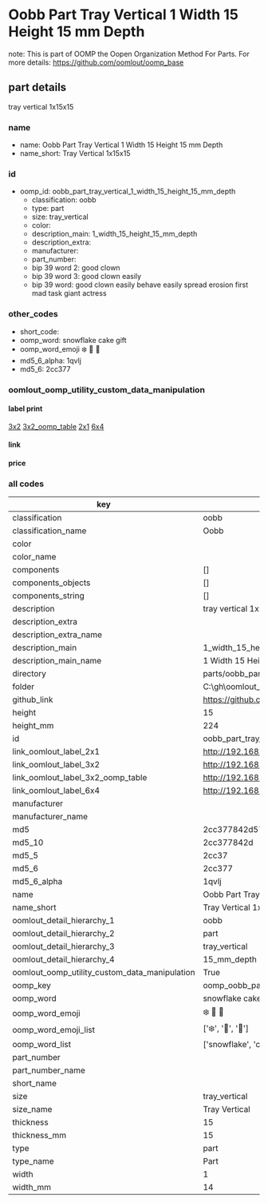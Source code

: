 # Oobb Part Tray Vertical 1 Width 15 Height 15 mm Depth  

note: This is part of OOMP the Oopen Organization Method For Parts. For more details: https://github.com/oomlout/oomp_base

##  part details
  



tray vertical 1x15x15



### name
* name: Oobb Part Tray Vertical 1 Width 15 Height 15 mm Depth
* name_short: Tray Vertical 1x15x15 
### id
* oomp_id: oobb_part_tray_vertical_1_width_15_height_15_mm_depth
  * classification: oobb
  * type: part
  * size: tray_vertical
  * color: 
  * description_main: 1_width_15_height_15_mm_depth
  * description_extra: 
  * manufacturer: 
  * part_number: 
  * bip 39 word 2: good clown
  * bip 39 word 3: good clown easily
  * bip 39 word: good clown easily behave easily spread erosion first mad task giant actress

### other_codes
* short_code: 
* oomp_word: snowflake cake gift
* oomp_word_emoji :snowflake: :cake: :gift:
* md5_6_alpha: 1qvlj
* md5_6: 2cc377






### oomlout_oomp_utility_custom_data_manipulation
#### label print
[3x2](http://192.168.1.245:1112/?label=oomp%201qvlj)
[3x2_oomp_table](http://192.168.1.108:1112/?label=oomp%201qvlj)
[2x1](http://192.168.1.242:1112/?label=oomp%201qvlj)
[6x4](http://192.168.1.55:1112/?label=oomp%201qvlj)    

#### link

                              

#### price







### all codes 
| key | value |  
| --- | --- |  
| classification | oobb |  
| classification_name | Oobb |  
| color |  |  
| color_name |  |  
| components | [] |  
| components_objects | [] |  
| components_string | [] |  
| description | tray vertical 1x15x15 |  
| description_extra |  |  
| description_extra_name |  |  
| description_main | 1_width_15_height_15_mm_depth |  
| description_main_name | 1 Width 15 Height 15 mm Depth |  
| directory | parts/oobb_part_tray_vertical_1_width_15_height_15_mm_depth |  
| folder | C:\gh\oomlout_oobb_version_4_generated_parts\parts\oobb_part_tray_vertical_1_width_15_height_15_mm_depth |  
| github_link | https://github.com/oomlout/oomlout_oomp_part_src/tree/main/parts/oobb_part_tray_vertical_1_width_15_height_15_mm_depth |  
| height | 15 |  
| height_mm | 224 |  
| id | oobb_part_tray_vertical_1_width_15_height_15_mm_depth |  
| link_oomlout_label_2x1 | http://192.168.1.242:1112/?label=oomp%201qvlj |  
| link_oomlout_label_3x2 | http://192.168.1.245:1112/?label=oomp%201qvlj |  
| link_oomlout_label_3x2_oomp_table | http://192.168.1.108:1112/?label=oomp%201qvlj |  
| link_oomlout_label_6x4 | http://192.168.1.55:1112/?label=oomp%201qvlj |  
| manufacturer |  |  
| manufacturer_name |  |  
| md5 | 2cc377842d5769974c22c1468b0b0323 |  
| md5_10 | 2cc377842d |  
| md5_5 | 2cc37 |  
| md5_6 | 2cc377 |  
| md5_6_alpha | 1qvlj |  
| name | Oobb Part Tray Vertical 1 Width 15 Height 15 mm Depth |  
| name_short | Tray Vertical 1x15x15  |  
| oomlout_detail_hierarchy_1 | oobb |  
| oomlout_detail_hierarchy_2 | part |  
| oomlout_detail_hierarchy_3 | tray_vertical |  
| oomlout_detail_hierarchy_4 | 15_mm_depth |  
| oomlout_oomp_utility_custom_data_manipulation | True |  
| oomp_key | oomp_oobb_part_tray_vertical_1_width_15_height_15_mm_depth |  
| oomp_word | snowflake cake gift |  
| oomp_word_emoji | :snowflake: :cake: :gift: |  
| oomp_word_emoji_list | [':snowflake:', ':cake:', ':gift:'] |  
| oomp_word_list | ['snowflake', 'cake', 'gift'] |  
| part_number |  |  
| part_number_name |  |  
| short_name |  |  
| size | tray_vertical |  
| size_name | Tray Vertical |  
| thickness | 15 |  
| thickness_mm | 15 |  
| type | part |  
| type_name | Part |  
| width | 1 |  
| width_mm | 14 |  

